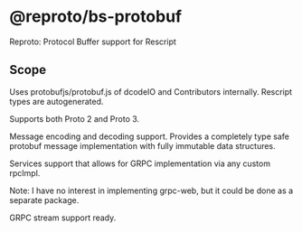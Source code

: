 # @reproto/bs-protobuf

Reproto: Protocol Buffer support for Rescript

## Scope

Uses protobufjs/protobuf.js of dcodeIO and Contributors internally.
Rescript types are autogenerated.

Supports both Proto 2 and Proto 3.

Message encoding and decoding support. Provides a completely type safe
protobuf message implementation with fully immutable data structures.

Services support that allows for GRPC implementation via any custom rpcImpl.

Note: I have no interest in implementing grpc-web, but it could be done as a
separate package.

GRPC stream support ready.
